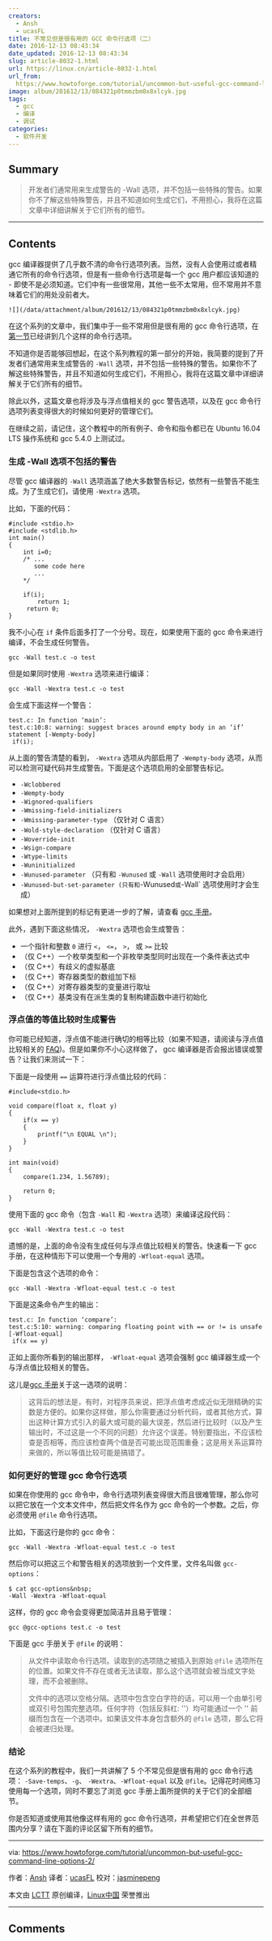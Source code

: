```yaml
---
creators:
  - Ansh
  - ucasFL
title: 不常见但是很有用的 GCC 命令行选项（二）
date: 2016-12-13 08:43:34
date_updated: 2016-12-13 08:43:34
slug: article-8032-1.html
url: https://linux.cn/article-8032-1.html
url_from: 
  https://www.howtoforge.com/tutorial/uncommon-but-useful-gcc-command-line-options-2/
image: album/201612/13/084321p0tmmzbm0x8xlcyk.jpg
tags:
  - gcc
  - 编译
  - 调试
categories:
  - 软件开发
---
```


## Summary

> 开发者们通常用来生成警告的 -Wall 选项，并不包括一些特殊的警告。如果你不了解这些特殊警告，并且不知道如何生成它们，不用担心，我将在这篇文章中详细讲解关于它们所有的细节。

***

<!-- more -->

## Contents

gcc 编译器提供了几乎数不清的命令行选项列表。当然，没有人会使用过或者精通它所有的命令行选项，但是有一些命令行选项是每一个 gcc 用户都应该知道的 - 即使不是必须知道。它们中有一些很常用，其他一些不太常用，但不常用并不意味着它们的用处没前者大。

`![](/data/attachment/album/201612/13/084321p0tmmzbm0x8xlcyk.jpg)`

在这个系列的文章中，我们集中于一些不常用但是很有用的 gcc 命令行选项，在[第一节](https://linux.cn/article-8025-1.html)已经讲到几个这样的命令行选项。

不知道你是否能够回想起，在这个系列教程的第一部分的开始，我简要的提到了开发者们通常用来生成警告的 `-Wall` 选项，并不包括一些特殊的警告。如果你不了解这些特殊警告，并且不知道如何生成它们，不用担心，我将在这篇文章中详细讲解关于它们所有的细节。

除此以外，这篇文章也将涉及与浮点值相关的 gcc 警告选项，以及在 gcc 命令行选项列表变得很大的时候如何更好的管理它们。

在继续之前，请记住，这个教程中的所有例子、命令和指令都已在 Ubuntu 16.04 LTS 操作系统和 gcc 5.4.0 上测试过。

### 生成 -Wall 选项不包括的警告

尽管 gcc 编译器的 `-Wall` 选项涵盖了绝大多数警告标记，依然有一些警告不能生成。为了生成它们，请使用 `-Wextra` 选项。

比如，下面的代码：

```shell
#include <stdio.h>
#include <stdlib.h>
int main()
{
    int i=0;
    /* ...
       some code here 
       ...
    */

    if(i);
        return 1;
     return 0; 
}
```

我不小心在 `if` 条件后面多打了一个分号。现在，如果使用下面的 gcc 命令来进行编译，不会生成任何警告。

```shell
gcc -Wall test.c -o test
```

但是如果同时使用 `-Wextra` 选项来进行编译：

```shell
gcc -Wall -Wextra test.c -o test
```

会生成下面这样一个警告：

```shell
test.c: In function ‘main’:
test.c:10:8: warning: suggest braces around empty body in an ‘if’ statement [-Wempty-body]
 if(i);
```

从上面的警告清楚的看到， `-Wextra` 选项从内部启用了 `-Wempty-body` 选项，从而可以检测可疑代码并生成警告。下面是这个选项启用的全部警告标记。

* `-Wclobbered`
* `-Wempty-body`
* `-Wignored-qualifiers`
* `-Wmissing-field-initializers`
* `-Wmissing-parameter-type` （仅针对 C 语言）
* `-Wold-style-declaration` （仅针对 C 语言）
* `-Woverride-init`
* `-Wsign-compare`
* `-Wtype-limits`
* `-Wuninitialized`
* `-Wunused-parameter` （只有和 `-Wunused` 或 `-Wall` 选项使用时才会启用）
* `-Wunused-but-set-parameter (只有和`-Wunused`或`-Wall` 选项使用时才会生成）

如果想对上面所提到的标记有更进一步的了解，请查看 [gcc 手册](https://linux.die.net/man/1/gcc)。

此外，遇到下面这些情况， `-Wextra` 选项也会生成警告：

* 一个指针和整数 `0` 进行 `<`， `<=`， `>`， 或 `>=` 比较
* （仅 C++）一个枚举类型和一个非枚举类型同时出现在一个条件表达式中
* （仅 C++）有歧义的虚拟基底
* （仅 C++）寄存器类型的数组加下标
* （仅 C++）对寄存器类型的变量进行取址
* （仅 C++）基类没有在派生类的复制构建函数中进行初始化

### 浮点值的等值比较时生成警告

你可能已经知道，浮点值不能进行确切的相等比较（如果不知道，请阅读与浮点值比较相关的 [FAQ](https://isocpp.org/wiki/faq/newbie))。但是如果你不小心这样做了， gcc 编译器是否会报出错误或警告？让我们来测试一下：

下面是一段使用 `==` 运算符进行浮点值比较的代码：

```shell
#include<stdio.h>

void compare(float x, float y)
{
    if(x == y)
    {
        printf("\n EQUAL \n");
    }
}

int main(void)
{
    compare(1.234, 1.56789);

    return 0; 
}
```

使用下面的 gcc 命令（包含 `-Wall` 和 `-Wextra` 选项）来编译这段代码：

```shell
gcc -Wall -Wextra test.c -o test
```

遗憾的是，上面的命令没有生成任何与浮点值比较相关的警告。快速看一下 gcc 手册，在这种情形下可以使用一个专用的 `-Wfloat-equal` 选项。

下面是包含这个选项的命令：

```shell
gcc -Wall -Wextra -Wfloat-equal test.c -o test
```

下面是这条命令产生的输出：

```shell
test.c: In function ‘compare’:
test.c:5:10: warning: comparing floating point with == or != is unsafe [-Wfloat-equal]
 if(x == y)
```

正如上面你所看到的输出那样， `-Wfloat-equal` 选项会强制 gcc 编译器生成一个与浮点值比较相关的警告。

这儿是[gcc 手册](https://linux.die.net/man/1/gcc)关于这一选项的说明：

> 
> 这背后的想法是，有时，对程序员来说，把浮点值考虑成近似无限精确的实数是方便的。如果你这样做，那么你需要通过分析代码，或者其他方式，算出这种计算方式引入的最大或可能的最大误差，然后进行比较时（以及产生输出时，不过这是一个不同的问题）允许这个误差。特别要指出，不应该检查是否相等，而应该检查两个值是否可能出现范围重叠；这是用关系运算符来做的，所以等值比较可能是搞错了。
> 
> 
> 

### 如何更好的管理 gcc 命令行选项

如果在你使用的 gcc 命令中，命令行选项列表变得很大而且很难管理，那么你可以把它放在一个文本文件中，然后把文件名作为 gcc 命令的一个参数。之后，你必须使用 `@file` 命令行选项。

比如，下面这行是你的 gcc 命令：

```shell
gcc -Wall -Wextra -Wfloat-equal test.c -o test
```

然后你可以把这三个和警告相关的选项放到一个文件里，文件名叫做 `gcc-options`：

```shell
$ cat gcc-options&nbsp;
-Wall -Wextra -Wfloat-equal
```

这样，你的 gcc 命令会变得更加简洁并且易于管理：

```shell
gcc @gcc-options test.c -o test
```

下面是 gcc 手册关于 `@file` 的说明：

> 
> 从文件中读取命令行选项。读取到的选项随之被插入到原始 `@file` 选项所在的位置。如果文件不存在或者无法读取，那么这个选项就会被当成文字处理，而不会被删除。
> 
> 
> 文件中的选项以空格分隔。选项中包含空白字符的话，可以用一个由单引号或双引号包围完整选项。任何字符（包括反斜杠: '\'）均可能通过一个 '\' 前缀而包含在一个选项中。如果该文件本身包含额外的 `@file` 选项，那么它将会被递归处理。
> 
> 
> 

### 结论

在这个系列的教程中，我们一共讲解了 5 个不常见但是很有用的 gcc 命令行选项： `-Save-temps`、`-g`、 `-Wextra`、`-Wfloat-equal` 以及 `@file`。记得花时间练习使用每一个选项，同时不要忘了浏览 gcc 手册上面所提供的关于它们的全部细节。

你是否知道或使用其他像这样有用的 gcc 命令行选项，并希望把它们在全世界范围内分享？请在下面的评论区留下所有的细节。

---

via: <https://www.howtoforge.com/tutorial/uncommon-but-useful-gcc-command-line-options-2/>

作者：[Ansh](https://twitter.com/howtoforgecom) 译者：[ucasFL](https://github.com/ucasFL) 校对：[jasminepeng](https://github.com/jasminepeng)

本文由 [LCTT](https://github.com/LCTT/TranslateProject) 原创编译，[Linux中国](https://linux.cn/) 荣誉推出

***

## Comments
